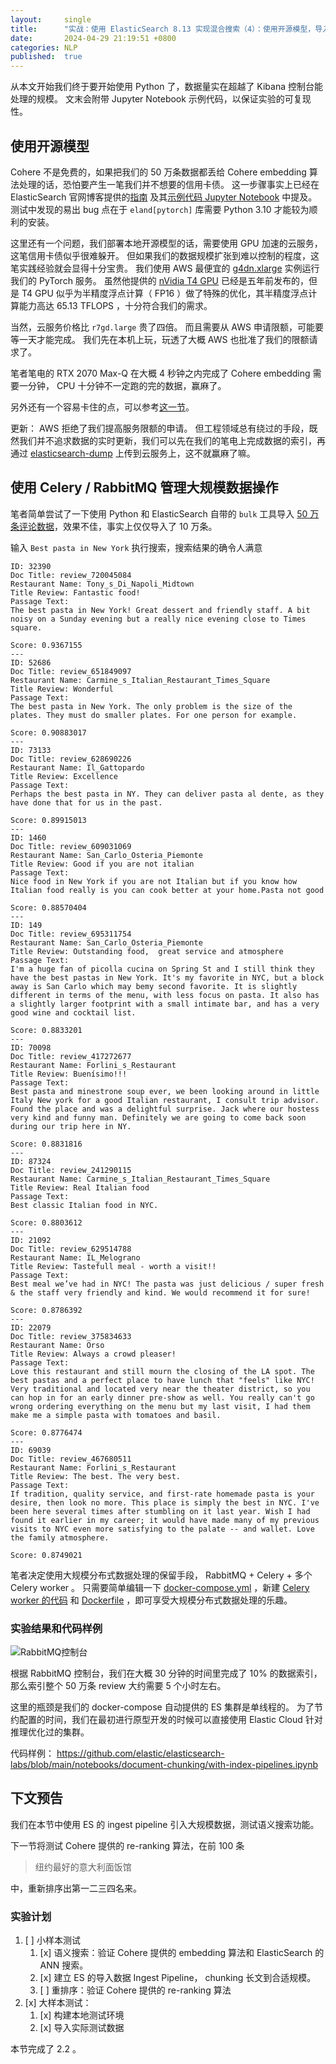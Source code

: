 ```yaml
---
layout:     single
title:      "实战：使用 ElasticSearch 8.13 实现混合搜索（4）：使用开源模型，导入真实世界数据"
date:       2024-04-29 21:19:51 +0800
categories: NLP
published:  true
---
```


从本文开始我们终于要开始使用 Python 了，数据量实在超越了 Kibana 控制台能处理的规模。
文末会附带 Jupyter Notebook 示例代码，以保证实验的可复现性。

## 使用开源模型

Cohere 不是免费的，如果把我们的 50 万条数据都丢给 Cohere embedding 算法处理的话，恐怕要产生一笔我们并不想要的信用卡债。
这一步骤事实上已经在 ElasticSearch 官网博客提供的[指南](https://www.elastic.co/search-labs/blog/chunking-via-ingest-pipelines) 及其[示例代码 Jupyter Notebook](https://github.com/elastic/elasticsearch-labs/blob/main/notebooks/document-chunking/with-index-pipelines.ipynb) 中提及。
测试中发现的易出 bug 点在于 `eland[pytorch]` 库需要 Python 3.10 才能较为顺利的安装。

这里还有一个问题，我们部署本地开源模型的话，需要使用 GPU 加速的云服务，这笔信用卡债似乎很难躲开。
但如果我们的数据规模扩张到难以控制的程度，这笔实践经验就会显得十分宝贵。
我们使用 AWS 最便宜的 [g4dn.xlarge](https://aws.amazon.com/ec2/instance-types/g4/) 实例运行我们的 PyTorch 服务。
虽然他提供的 [nVidia T4 GPU](https://www.techpowerup.com/gpu-specs/tesla-t4.c3316) 已经是五年前发布的，但是 T4 GPU 似乎为半精度浮点计算（ FP16 ）做了特殊的优化，其半精度浮点计算能力高达 65.13 TFLOPS ，十分符合我们的需求。

当然，云服务价格比 `r7gd.large` 贵了四倍。
而且需要从 AWS 申请限额，可能要等一天才能完成。
我们先在本机上玩，玩透了大概 AWS 也批准了我们的限额请求了。

笔者笔电的 RTX 2070 Max-Q 在大概 4 秒钟之内完成了 Cohere embedding 需要一分钟， CPU 十分钟不一定跑的完的数据，赢麻了。

另外还有一个容易卡住的点，可以参考[这一节](https://kitahara-saneyuki.github.io/terraform/guide-of-working-in-china-mainland/#conda)。

更新： AWS 拒绝了我们提高服务限额的申请。
但工程领域总有绕过的手段，既然我们并不追求数据的实时更新，我们可以先在我们的笔电上完成数据的索引，再通过 [elasticsearch-dump](https://github.com/elasticsearch-dump/elasticsearch-dump) 上传到云服务上，这不就赢麻了嘛。

## 使用 Celery / RabbitMQ 管理大规模数据操作

笔者简单尝试了一下使用 Python 和 ElasticSearch 自带的 `bulk` 工具导入 [50 万条评论数据](https://zenodo.org/records/6583422)，效果不佳，事实上仅仅导入了 10 万条。

输入 `Best pasta in New York` 执行搜索，搜索结果的确令人满意

```
ID: 32390
Doc Title: review_720045084
Restaurant Name: Tony_s_Di_Napoli_Midtown
Title Review: Fantastic food!
Passage Text:
The best pasta in New York! Great dessert and friendly staff. A bit noisy on a Sunday evening but a really nice evening close to Times square.

Score: 0.9367155
---
ID: 52686
Doc Title: review_651849097
Restaurant Name: Carmine_s_Italian_Restaurant_Times_Square
Title Review: Wonderful
Passage Text:
The best pasta in New York. The only problem is the size of the plates. They must do smaller plates. For one person for example.

Score: 0.90883017
---
ID: 73133
Doc Title: review_628690226
Restaurant Name: Il_Gattopardo
Title Review: Excellence
Passage Text:
Perhaps the best pasta in NY. They can deliver pasta al dente, as they have done that for us in the past.

Score: 0.89915013
---
ID: 1460
Doc Title: review_609031069
Restaurant Name: San_Carlo_Osteria_Piemonte
Title Review: Good if you are not italian
Passage Text:
Nice food in New York if you are not Italian but if you know how Italian food really is you can cook better at your home.Pasta not good

Score: 0.88570404
---
ID: 149
Doc Title: review_695311754
Restaurant Name: San_Carlo_Osteria_Piemonte
Title Review: Outstanding food,  great service and atmosphere 
Passage Text:
I'm a huge fan of picolla cucina on Spring St and I still think they have the best pastas in New York. It's my favorite in NYC, but a block away is San Carlo which may bemy second favorite. It is slightly different in terms of the menu, with less focus on pasta. It also has a slightly larger footprint with a small intimate bar, and has a very good wine and cocktail list.

Score: 0.8833201
---
ID: 70098
Doc Title: review_417272677
Restaurant Name: Forlini_s_Restaurant
Title Review: Buenísimo!!!
Passage Text:
Best pasta and minestrone soup ever, we been looking around in little Italy New york for a good Italian restaurant, I consult trip advisor. Found the place and was a delightful surprise. Jack where our hostess very kind and funny man. Definitely we are going to come back soon during our trip here in NY.

Score: 0.8831816
---
ID: 87324
Doc Title: review_241290115
Restaurant Name: Carmine_s_Italian_Restaurant_Times_Square
Title Review: Real Italian food
Passage Text:
Best classic Italian food in NYC.

Score: 0.8803612
---
ID: 21092
Doc Title: review_629514788
Restaurant Name: IL_Melograno
Title Review: Tastefull meal - worth a visit!!
Passage Text:
Best meal we’ve had in NYC! The pasta was just delicious / super fresh & the staff very friendly and kind. We would recommend it for sure!

Score: 0.8786392
---
ID: 22079
Doc Title: review_375834633
Restaurant Name: Orso
Title Review: Always a crowd pleaser!
Passage Text:
Love this restaurant and still mourn the closing of the LA spot. The best pastas and a perfect place to have lunch that "feels" like NYC! Very traditional and located very near the theater district, so you can hop in for an early dinner pre-show as well. You really can't go wrong ordering everything on the menu but my last visit, I had them make me a simple pasta with tomatoes and basil.

Score: 0.8776474
---
ID: 69039
Doc Title: review_467680511
Restaurant Name: Forlini_s_Restaurant
Title Review: The best. The very best.
Passage Text:
If tradition, quality service, and first-rate homemade pasta is your desire, then look no more. This place is simply the best in NYC. I've been here several times after stumbling on it last year. Wish I had found it earlier in my career; it would have made many of my previous visits to NYC even more satisfying to the palate -- and wallet. Love the family atmosphere.

Score: 0.8749021
```

笔者决定使用大规模分布式数据处理的保留手段， RabbitMQ + Celery + 多个 Celery worker 。
只需要简单编辑一下 [docker-compose.yml](https://github.com/kitahara-saneyuki/elastic-stack-docker-part-one/blob/main/docker-compose.yml#L222-L238) ，新建 [Celery worker 的代码](https://github.com/kitahara-saneyuki/elastic-stack-docker-part-one/blob/main/src/celery_tasks.py) 和 [Dockerfile](https://github.com/kitahara-saneyuki/elastic-stack-docker-part-one/blob/main/Dockerfile) ，即可享受大规模分布式数据处理的乐趣。

### 实验结果和代码样例

![RabbitMQ控制台](https://kitahara-saneyuki.github.io/assets/images/2024-04-29-hybrid-search-by-es-4-1.png)

根据 RabbitMQ 控制台，我们在大概 30 分钟的时间里完成了 10% 的数据索引，那么索引整个 50 万条 review 大约需要 5 个小时左右。

这里的瓶颈是我们的 docker-compose 自动提供的 ES 集群是单线程的。
为了节约配置的时间，我们在最初进行原型开发的时候可以直接使用 Elastic Cloud 针对推理优化过的集群。

代码样例： https://github.com/elastic/elasticsearch-labs/blob/main/notebooks/document-chunking/with-index-pipelines.ipynb

## 下文预告

我们在本节中使用 ES 的 ingest pipeline 引入大规模数据，测试语义搜索功能。

下一节将测试 Cohere 提供的 re-ranking 算法，在前 100 条

> 纽约最好的意大利面饭馆

中，重新排序出第一二三四名来。

### 实验计划

1.  [ ] 小样本测试
    1.  [x] 语义搜索：验证 Cohere 提供的 embedding 算法和 ElasticSearch 的 ANN 搜索。
    1.  [x] 建立 ES 的导入数据 Ingest Pipeline， chunking 长文到合适规模。
    1.  [ ] 重排序：验证 Cohere 提供的 re-ranking 算法
1.  [x] 大样本测试：
    1.  [x] 构建本地测试环境
    1.  [x] 导入实际测试数据

本节完成了 2.2 。

